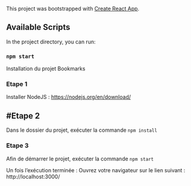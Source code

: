 This project was bootstrapped with [Create React App](https://github.com/facebook/create-react-app).

## Available Scripts

In the project directory, you can run:

### `npm start`
Installation du projet Bookmarks

### Etape 1
Installer NodeJS :
https://nodejs.org/en/download/

## #Etape 2 
Dans le dossier du projet, exécuter la commande
`npm install` 

### Etape 3 
Afin de démarrer le projet, exécuter la commande
`npm start` 

Un fois l’exécution terminée : 
Ouvrez votre navigateur sur le lien suivant : http://localhost:3000/

